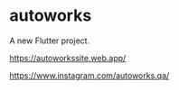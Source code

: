 # autoworks

A new Flutter project.

https://autoworkssite.web.app/

https://www.instagram.com/autoworks.qa/



